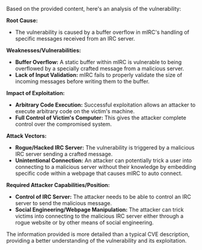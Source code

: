 Based on the provided content, here's an analysis of the vulnerability:

**Root Cause:**

*   The vulnerability is caused by a buffer overflow in mIRC's handling of specific messages received from an IRC server.

**Weaknesses/Vulnerabilities:**

*   **Buffer Overflow:** A static buffer within mIRC is vulnerable to being overflowed by a specially crafted message from a malicious server.
*   **Lack of Input Validation:** mIRC fails to properly validate the size of incoming messages before writing them to the buffer.

**Impact of Exploitation:**

*   **Arbitrary Code Execution:** Successful exploitation allows an attacker to execute arbitrary code on the victim's machine.
*   **Full Control of Victim's Computer:** This gives the attacker complete control over the compromised system.

**Attack Vectors:**

*   **Rogue/Hacked IRC Server:** The vulnerability is triggered by a malicious IRC server sending a crafted message.
*   **Unintentional Connection:** An attacker can potentially trick a user into connecting to a malicious server without their knowledge by embedding specific code within a webpage that causes mIRC to auto connect.

**Required Attacker Capabilities/Position:**

*   **Control of IRC Server:** The attacker needs to be able to control an IRC server to send the malicious message.
*   **Social Engineering/Webpage Manipulation:** The attacker can trick victims into connecting to the malicious IRC server either through a rogue website or by other means of social engineering.

The information provided is more detailed than a typical CVE description, providing a better understanding of the vulnerability and its exploitation.